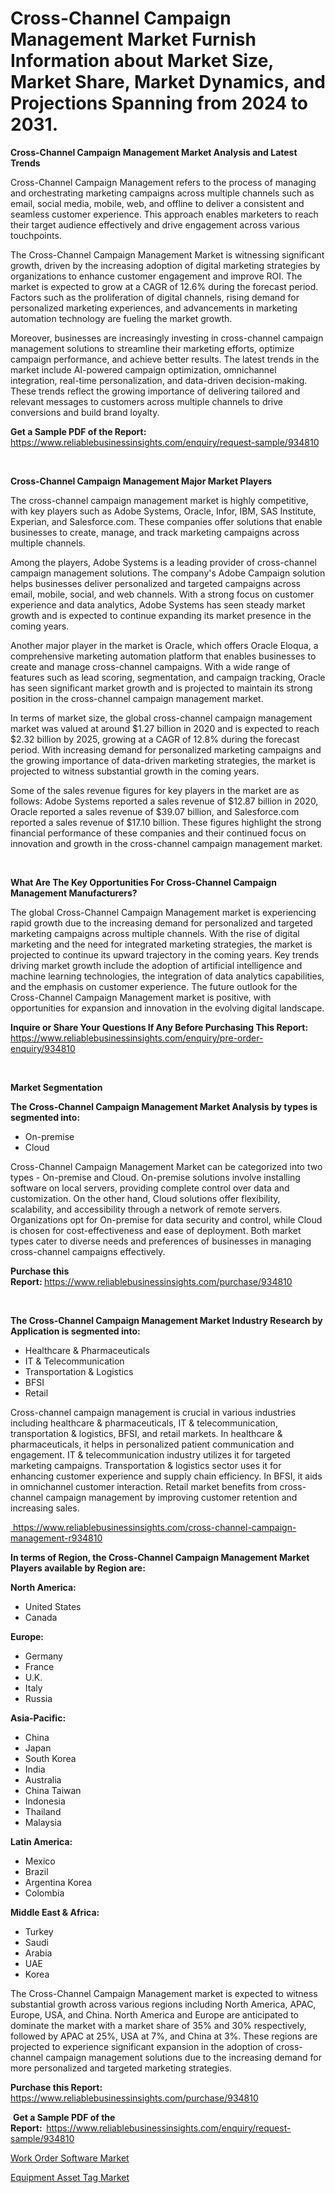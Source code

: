 <p><h1>Cross-Channel Campaign Management Market Furnish Information about Market Size, Market Share, Market Dynamics, and Projections Spanning from 2024 to 2031.</h1></p><p><strong>Cross-Channel Campaign Management Market Analysis and Latest Trends</strong></p>
<p><p>Cross-Channel Campaign Management refers to the process of managing and orchestrating marketing campaigns across multiple channels such as email, social media, mobile, web, and offline to deliver a consistent and seamless customer experience. This approach enables marketers to reach their target audience effectively and drive engagement across various touchpoints.</p><p>The Cross-Channel Campaign Management Market is witnessing significant growth, driven by the increasing adoption of digital marketing strategies by organizations to enhance customer engagement and improve ROI. The market is expected to grow at a CAGR of 12.6% during the forecast period. Factors such as the proliferation of digital channels, rising demand for personalized marketing experiences, and advancements in marketing automation technology are fueling the market growth.</p><p>Moreover, businesses are increasingly investing in cross-channel campaign management solutions to streamline their marketing efforts, optimize campaign performance, and achieve better results. The latest trends in the market include AI-powered campaign optimization, omnichannel integration, real-time personalization, and data-driven decision-making. These trends reflect the growing importance of delivering tailored and relevant messages to customers across multiple channels to drive conversions and build brand loyalty.</p></p>
<p><strong>Get a Sample PDF of the Report:&nbsp;</strong> <a href="https://www.reliablebusinessinsights.com/enquiry/request-sample/934810">https://www.reliablebusinessinsights.com/enquiry/request-sample/934810</a></p>
<p>&nbsp;</p>
<p><strong>Cross-Channel Campaign Management Major Market Players</strong></p>
<p><p>The cross-channel campaign management market is highly competitive, with key players such as Adobe Systems, Oracle, Infor, IBM, SAS Institute, Experian, and Salesforce.com. These companies offer solutions that enable businesses to create, manage, and track marketing campaigns across multiple channels.</p><p>Among the players, Adobe Systems is a leading provider of cross-channel campaign management solutions. The company's Adobe Campaign solution helps businesses deliver personalized and targeted campaigns across email, mobile, social, and web channels. With a strong focus on customer experience and data analytics, Adobe Systems has seen steady market growth and is expected to continue expanding its market presence in the coming years.</p><p>Another major player in the market is Oracle, which offers Oracle Eloqua, a comprehensive marketing automation platform that enables businesses to create and manage cross-channel campaigns. With a wide range of features such as lead scoring, segmentation, and campaign tracking, Oracle has seen significant market growth and is projected to maintain its strong position in the cross-channel campaign management market.</p><p>In terms of market size, the global cross-channel campaign management market was valued at around $1.27 billion in 2020 and is expected to reach $2.32 billion by 2025, growing at a CAGR of 12.8% during the forecast period. With increasing demand for personalized marketing campaigns and the growing importance of data-driven marketing strategies, the market is projected to witness substantial growth in the coming years.</p><p>Some of the sales revenue figures for key players in the market are as follows: Adobe Systems reported a sales revenue of $12.87 billion in 2020, Oracle reported a sales revenue of $39.07 billion, and Salesforce.com reported a sales revenue of $17.10 billion. These figures highlight the strong financial performance of these companies and their continued focus on innovation and growth in the cross-channel campaign management market.</p></p>
<p>&nbsp;</p>
<p><strong>What Are The Key Opportunities For Cross-Channel Campaign Management Manufacturers?</strong></p>
<p><p>The global Cross-Channel Campaign Management market is experiencing rapid growth due to the increasing demand for personalized and targeted marketing campaigns across multiple channels. With the rise of digital marketing and the need for integrated marketing strategies, the market is projected to continue its upward trajectory in the coming years. Key trends driving market growth include the adoption of artificial intelligence and machine learning technologies, the integration of data analytics capabilities, and the emphasis on customer experience. The future outlook for the Cross-Channel Campaign Management market is positive, with opportunities for expansion and innovation in the evolving digital landscape.</p></p>
<p><strong>Inquire or Share Your Questions If Any Before Purchasing This Report:</strong> <a href="https://www.reliablebusinessinsights.com/enquiry/pre-order-enquiry/934810">https://www.reliablebusinessinsights.com/enquiry/pre-order-enquiry/934810</a></p>
<p>&nbsp;</p>
<p><strong>Market Segmentation</strong></p>
<p><strong>The Cross-Channel Campaign Management Market Analysis by types is segmented into:</strong></p>
<p><ul><li>On-premise</li><li>Cloud</li></ul></p>
<p><p>Cross-Channel Campaign Management Market can be categorized into two types - On-premise and Cloud. On-premise solutions involve installing software on local servers, providing complete control over data and customization. On the other hand, Cloud solutions offer flexibility, scalability, and accessibility through a network of remote servers. Organizations opt for On-premise for data security and control, while Cloud is chosen for cost-effectiveness and ease of deployment. Both market types cater to diverse needs and preferences of businesses in managing cross-channel campaigns effectively.</p></p>
<p><strong>Purchase this Report:&nbsp;</strong><a href="https://www.reliablebusinessinsights.com/purchase/934810">https://www.reliablebusinessinsights.com/purchase/934810</a></p>
<p>&nbsp;</p>
<p><strong>The Cross-Channel Campaign Management Market Industry Research by Application is segmented into:</strong></p>
<p><ul><li>Healthcare & Pharmaceuticals</li><li>IT & Telecommunication</li><li>Transportation & Logistics</li><li>BFSI</li><li>Retail</li></ul></p>
<p><p>Cross-channel campaign management is crucial in various industries including healthcare & pharmaceuticals, IT & telecommunication, transportation & logistics, BFSI, and retail markets. In healthcare & pharmaceuticals, it helps in personalized patient communication and engagement. IT & telecommunication industry utilizes it for targeted marketing campaigns. Transportation & logistics sector uses it for enhancing customer experience and supply chain efficiency. In BFSI, it aids in omnichannel customer interaction. Retail market benefits from cross-channel campaign management by improving customer retention and increasing sales.</p></p>
<p><a href="https://www.reliablebusinessinsights.com/cross-channel-campaign-management-r934810">&nbsp;https://www.reliablebusinessinsights.com/cross-channel-campaign-management-r934810</a></p>
<p><strong>In terms of Region, the Cross-Channel Campaign Management Market Players available by Region are:</strong></p>
<p>
    <p> <strong> North America: </strong>
        <ul>
            <li>United States</li>
            <li>Canada</li>
        </ul>
        </p> 
    <p> <strong> Europe: </strong>
        <ul>
            <li>Germany</li>
            <li>France</li>
            <li>U.K.</li>
            <li>Italy</li>
            <li>Russia</li>
        </ul>
        </p> 
    <p> <strong> Asia-Pacific: </strong>
        <ul>
            <li>China</li>
            <li>Japan</li>
            <li>South Korea</li>
            <li>India</li>
            <li>Australia</li>
            <li>China Taiwan</li>
            <li>Indonesia</li>
            <li>Thailand</li>
            <li>Malaysia</li>
        </ul>
        </p> 
    <p> <strong> Latin America: </strong>
        <ul>
            <li>Mexico</li>
            <li>Brazil</li>
            <li>Argentina Korea</li>
            <li>Colombia</li>
        </ul>
        </p> 
    <p> <strong> Middle East & Africa: </strong>
        <ul>
            <li>Turkey</li>
            <li>Saudi</li>
            <li>Arabia</li>
            <li>UAE</li>
            <li>Korea</li>
        </ul>
    </p>
    </p>
<p><p>The Cross-Channel Campaign Management market is expected to witness substantial growth across various regions including North America, APAC, Europe, USA, and China. North America and Europe are anticipated to dominate the market with a market share of 35% and 30% respectively, followed by APAC at 25%, USA at 7%, and China at 3%. These regions are projected to experience significant expansion in the adoption of cross-channel campaign management solutions due to the increasing demand for more personalized and targeted marketing strategies.</p></p>
<p><strong>Purchase this Report: </strong><a href="https://www.reliablebusinessinsights.com/purchase/934810">https://www.reliablebusinessinsights.com/purchase/934810</a></p>
<p>&nbsp;<strong>Get a Sample PDF of the Report:&nbsp;&nbsp;</strong><a href="https://www.reliablebusinessinsights.com/enquiry/request-sample/934810">https://www.reliablebusinessinsights.com/enquiry/request-sample/934810</a></p>
<p><strong></strong></p>
<p><p><a href="https://github.com/alexxisgm/Market-Research-Report-List-1/blob/main/work-order-software-market.md">Work Order Software Market</a></p><p><a href="https://view.publitas.com/reportprime-1/equipment-asset-tag-market-share-size-trends-industry-analysis-report-by-application-transportation-logistics-construction-automotive-consumer-durables-others-by-type-metal-polymer-and-forecast-2024-2031/">Equipment Asset Tag Market</a></p></p>